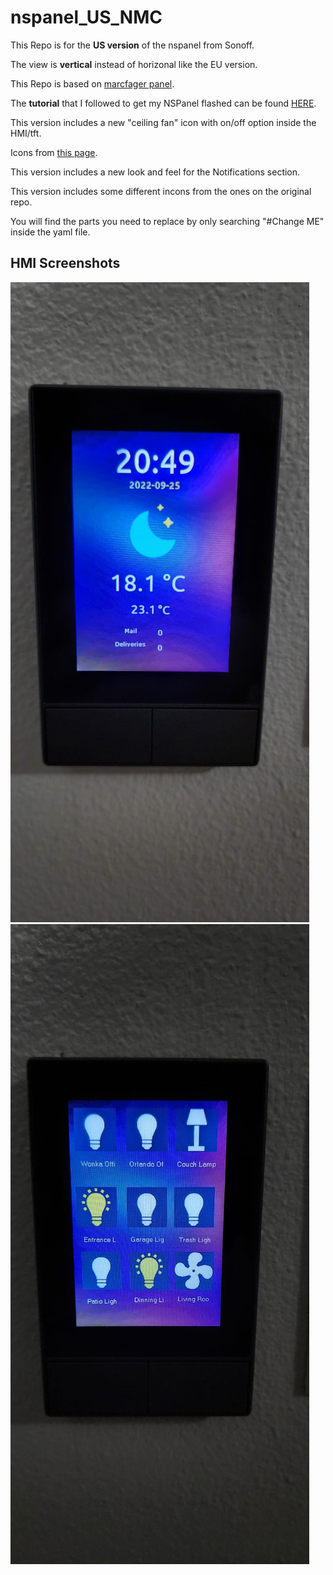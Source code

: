 # nspanel_US_NMC
This Repo is for the **US version** of the nspanel from Sonoff.

The view is **vertical** instead of horizonal like the EU version.

This Repo is based on [marcfager panel](https://github.com/marcfager/nspanel-mf).

The **tutorial** that I followed to get my NSPanel flashed can be found [HERE](https://www.youtube.com/watch?v=p-AK4o5jOSI).

This version includes a new "ceiling fan" icon with on/off option inside the HMI/tft.

Icons from [this page](https://icon-icons.com/search/icons).

This version includes a new look and feel for the Notifications section.

This version includes some different incons from the ones on the original repo.

You will find the parts you need to replace by only searching "#Change ME" inside the yaml file.

## HMI Screenshots
![Home screen](screenshot-home.jpeg)
![Home screen2](screenshot-home2.jpeg)
